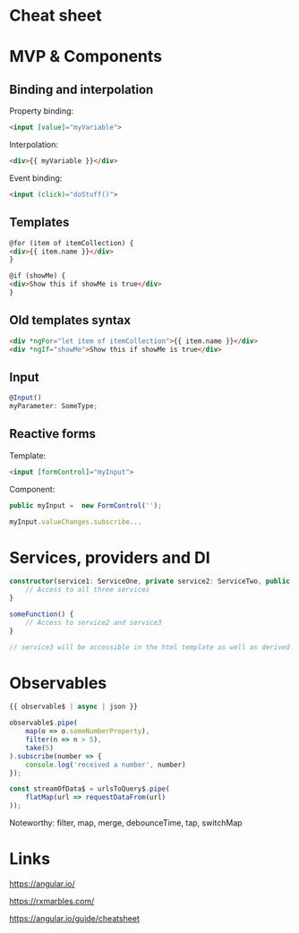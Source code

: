 # Cheat sheet

# MVP & Components

## Binding and interpolation
Property binding:
```html
<input [value]="myVariable">
```

Interpolation:
```html
<div>{{ myVariable }}</div>
```

Event binding:
```html
<input (click)="doStuff()">
```

## Templates
```html
@for (item of itemCollection) {
<div>{{ item.name }}</div>
}

@if (showMe) {
<div>Show this if showMe is true</div>
}
```

## Old templates syntax
```html
<div *ngFor="let item of itemCollection">{{ item.name }}</div>
<div *ngIf="showMe">Show this if showMe is true</div>
```

## Input
```typescript
@Input()
myParameter: SomeType;
```

## Reactive forms
Template:
```html
<input [formControl]="myInput">
```
Component:
```typescript
public myInput =  new FormControl('');

myInput.valueChanges.subscribe...
```


# Services, providers and DI

```typescript
constructor(service1: ServiceOne, private service2: ServiceTwo, public service3: ServiceThree) {
    // Access to all three services
}

someFunction() {
    // Access to service2 and service3
}

// service3 will be accessible in the html template as well as derived classes.
```

# Observables

```typescript
{{ observable$ | async | json }}

observable$.pipe(
    map(o => o.someNumberProperty),
    filter(n => n > 5),
    take(5)
).subscribe(number => {
    console.log('received a number', number)
});

const streamOfData$ = urlsToQuery$.pipe(
    flatMap(url => requestDataFrom(url)
));
```
Noteworthy: filter, map, merge, debounceTime, tap, switchMap


# Links
https://angular.io/

https://rxmarbles.com/

https://angular.io/guide/cheatsheet


